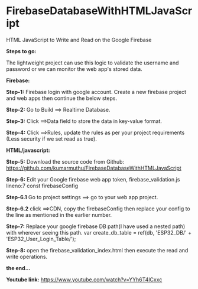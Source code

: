 # FirebaseDatabaseWithHTMLJavaScript
HTML JavaScript to Write and Read on the Google Firebase

**Steps to go:**

The lightweight project can use this logic to validate the username and password or we can monitor the web app's stored data.  


**Firebase:**

**Step-1:**
Firebase login with google account.
Create a new firebase project and web apps then continue the below steps.

**Step-2:**
Go to Build ==> Realtime Database.

**Step-3:**
Click ==>Data field to store the data in key-value format.

**Step-4:**
Click ==>Rules, update the rules as per your project requirements (Less security if we set read as true).

**HTML/javascript:**

**Step-5:**
Download the source code from Github: https://github.com/kumarmuthu/FirebaseDatabaseWithHTMLJavaScript

**Step-6:**
Edit your Google firebase web app token, firebase_validation.js lineno:7 const firebaseConfig 

**Step-6.1** Go to project settings ==> go to your web app project.

**Step-6.2** click ==>CDN, copy the firebaseConfig then replace your config to the line as mentioned in the earlier number.

**Step-7:**
Replace your google firebase DB path(I have used a nested path) with wherever seeing this path.
var create_db_table = ref(db, 'ESP32_DB/' + 'ESP32_User_Login_Table/');

**Step-8:**
open the firebase_validation_index.html then execute the read and write operations.

**the end...**

**Youtube link:** https://www.youtube.com/watch?v=YYh6T4lCxxc
